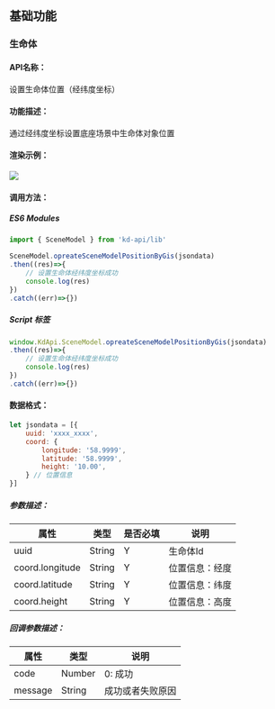 <!--
 * @Author: your name
 * @Date: 2022-3-30 14:36:42
 * @LastEditTime: 2022-03-29 09:28:25
 * @LastEditors: Please set LastEditors
 * @Description: 打开koroFileHeader查看配置 进行设置: https://github.com/OBKoro1/koro1FileHeader/wiki/%E9%85%8D%E7%BD%AE
 * @FilePath: /KD-API-DOCS/public/md/api/获取场景列表.md
-->
## 基础功能
### 生命体

#### API名称：
设置生命体位置（经纬度坐标）
#### 功能描述：

通过经纬度坐标设置底座场景中生命体对象位置

#### 渲染示例：
![](../../image/example/设置生命体位置（经纬度坐标）.webp)
#### 调用方法：

##### ES6 Modules
``` javascript
import { SceneModel } from 'kd-api/lib'

SceneModel.opreateSceneModelPositionByGis(jsondata)
.then((res)=>{
    // 设置生命体经纬度坐标成功
    console.log(res)
})
.catch((err)=>{})
```

##### Script 标签
``` javascript
window.KdApi.SceneModel.opreateSceneModelPositionByGis(jsondata)
.then((res)=>{
    // 设置生命体经纬度坐标成功
    console.log(res)
})
.catch((err)=>{})
```


#### 数据格式：

```javascript
let jsondata = [{
    uuid: 'xxxx_xxxx',
    coord: {
        longitude: '58.9999',
        latitude: '58.9999',
        height: '10.00',
    } // 位置信息
}]
```
##### 参数描述：

| 属性    | 类型            | 是否必填 | 说明      |
| ------- |---------------|------|---------|
| uuid    | String | Y    | 生命体Id   |
| coord.longitude    | String        | Y    | 位置信息：经度 |
| coord.latitude    | String        | Y    | 位置信息：纬度 |
| coord.height    | String        | Y    | 位置信息：高度 |

##### 回调参数描述：
| 属性    | 类型   | 说明                     |
| ------- | ------ | ------------------------ |
| code    | Number | 0: 成功  |
| message    | String | 成功或者失败原因  |
